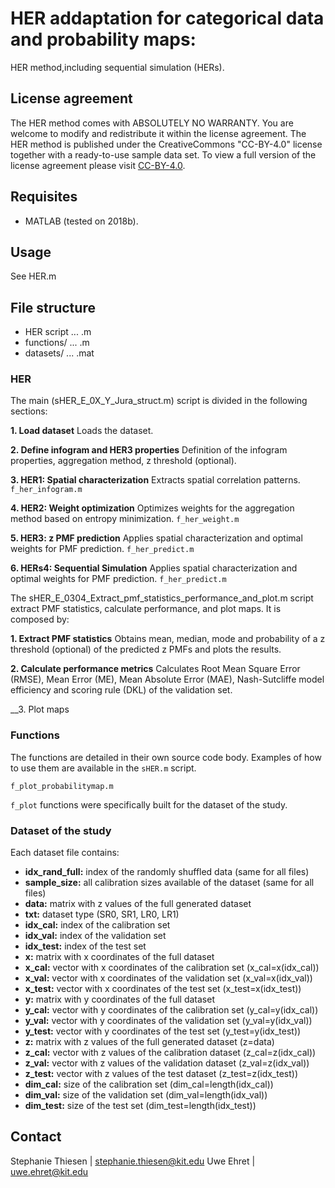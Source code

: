 # HER addaptation for categorical data and probability maps: 
HER method,including sequential simulation (HERs).

## License agreement

The HER method comes with ABSOLUTELY NO WARRANTY. You are welcome to modify and redistribute it within the license agreement. The HER method is published under the CreativeCommons "CC-BY-4.0" license together with a ready-to-use sample data set. To view a full version of the license agreement please visit [CC-BY-4.0](https://creativecommons.org/licenses/by/4.0/).

## Requisites

* MATLAB (tested on 2018b).

## Usage

See HER.m

## File structure

* HER script ... .m
* functions/ ... .m
* datasets/ ... .mat

### HER

The main (sHER_E_0X_Y_Jura_struct.m) script is divided in the following sections:

__1. Load dataset__
	Loads the dataset.
	
__2. Define infogram and HER3 properties__
	Definition of the infogram properties, aggregation method, z threshold (optional).
	
__3. HER1: Spatial characterization__
	Extracts spatial correlation patterns. ```f_her_infogram.m```

__4. HER2: Weight optimization__
	Optimizes weights for the aggregation method based on entropy minimization. ```f_her_weight.m```

__5. HER3: z PMF prediction__
	Applies spatial characterization and optimal weights for PMF prediction. ```f_her_predict.m```
	
__6. HERs4: Sequential Simulation__
Applies spatial characterization and optimal weights for PMF prediction. ```f_her_predict.m```

The sHER_E_0304_Extract_pmf_statistics_performance_and_plot.m script extract PMF statistics, calculate performance, and plot maps. It is composed by:

__1. Extract PMF statistics__
	Obtains mean, median, mode and probability of a z threshold (optional) of the predicted z PMFs and plots the results.

__2. Calculate performance metrics__
	Calculates Root Mean Square Error (RMSE), Mean Error (ME), Mean Absolute Error (MAE), Nash-Sutcliffe model efficiency and scoring rule (DKL) of the validation set.  
	
__3. Plot maps


### Functions

The functions are detailed in their own source code body. Examples of how to use them are available in the `sHER.m` script. 

```
f_plot_probabilitymap.m
```

```f_plot``` functions were specifically built for the dataset of the study.

### Dataset of the study

Each dataset file contains:

* __idx_rand_full:__ index of the randomly shuffled data (same for all files)
* __sample_size:__ all calibration sizes available of the dataset (same for all files)
* __data:__ matrix with z values of the full generated dataset
* __txt:__ dataset type (SR0, SR1, LR0, LR1)
* __idx_cal:__ index of the calibration set
* __idx_val:__ index of the validation set
* __idx_test:__ index of the test set
* __x:__ matrix with x coordinates of the full dataset
* __x_cal:__ vector with x coordinates of the calibration set (x_cal=x(idx_cal))
* __x_val:__ vector with x coordinates of the validation set (x_val=x(idx_val))
* __x_test:__ vector with x coordinates of the test set (x_test=x(idx_test))
* __y:__ matrix with y coordinates of the full dataset
* __y_cal:__ vector with y coordinates of the calibration set (y_cal=y(idx_cal))
* __y_val:__ vector with y coordinates of the validation set (y_val=y(idx_val))
* __y_test:__ vector with y coordinates of the test set (y_test=y(idx_test))
* __z:__ matrix with z values of the full generated dataset (z=data)
* __z_cal:__ vector with z values of the calibration dataset (z_cal=z(idx_cal))
* __z_val:__ vector with z values of the validation dataset (z_val=z(idx_val))
* __z_test:__ vector with z values of the test dataset (z_test=z(idx_test))
* __dim_cal:__ size of the calibration set (dim_cal=length(idx_cal))
* __dim_val:__ size of the validation set (dim_val=length(idx_val))
* __dim_test:__ size of the test set (dim_test=length(idx_test))


## Contact

Stephanie Thiesen | stephanie.thiesen@kit.edu
Uwe Ehret | uwe.ehret@kit.edu

